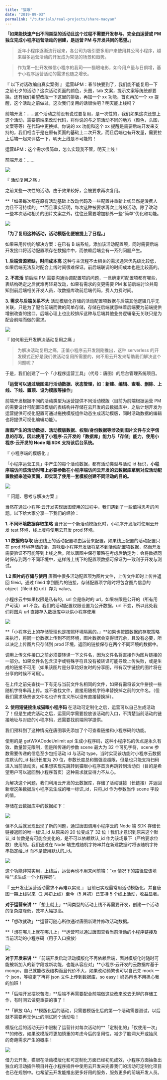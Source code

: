 ```yaml
---
title: "猫眼"
date: "2019-09-03"
permalink: "/tutorials/real-projects/share-maoyan"
---
```


**「如果能快速产出不同类型的活动且这个过程不需要开发参与，完全由运营或 PM 独立完成小程序运营活动的创建，是运营 PM 与开发共同的愿望。」**

> 近年小程序逐渐流行起来，各公司为吸引更多用户来使用其公司小程序，越来越多运营活动的开发成为常见的场景和趋势。

> 作为第一批开发微信小程序的我司——猫眼电影，如今用户量与日俱增，基于小程序运营活动的需求也随之增长。

『 以下对话改编自真实案例 』
运营&PM：春节快要到了，我们能不能复用一下之前七夕的活动？这次活动页面的颜色，头图，tab 文案，提示文案等统统都要换。还有我们希望改版一下这里的排版，再加一个 xx 功能，首页再加一个 xx 提醒，这个活动之前做过，这次我们复用的话很快吧？明天能上线吗？

前端开发：......这个活动之前没有说过要复用，是一次性的，我们如果这次还想上这个活动，需要前端来改动代码，将你说的与之前活动不同的地方（颜色，头图，文案等等）在代码中更换掉。你说的 xx 功能和这个 xx 提醒是需要后端开发来支持的，我们相当于是在原有页面的基础上二次开发，而且后端也有开发量，需要拉上后端一起来评估一下，明天上线是不可能的！

运营&PM：这个需求很简单，怎么实现我不管，明天上线！

前端开发：......

![](https://puui.qpic.cn/vupload/0/20190717_1563330461314_g16lzz3i4gc.jpeg/0)

『 活动复用之痛 』

之前某些一次性的活动，由于效果较好，会被要求再次复用。

**「如果每次都在原有活动基础上改动代码及一些配置并重新上线显然是浪费人力且不可持续的」**而且事实证明，每次这种被要求再次上线的活动，除了改动一些本次活动相关的图片文案之外，往往还需要增加额外一些“简单”优化和功能。

![](https://puui.qpic.cn/vupload/0/20190717_1563330705770_bvm55y0woh6.jpeg/0)

**「为了复用这种活动，活动模版化便被提上了日程。」**

如果采用传统的解决方案：在已有 B 端系统，添加该活动配置项，同时需要后端开发接口将活动配置项存在数据库中，而依赖后端会有一系列问题产生。

**1. 后端资源紧缺，时间成本高**
这种与主流程不太相关的需求通常优先级比较低，如果后端无法及时配合上线时间很难保证。前后端联调的时间成本也是比较高的。

**2. 不灵活**
前后端 PM 需要沟通协调配置项的问题，一旦确定可配置项都有哪些，表结构确定之后就难再轻易改动，如果有需求的变更需要 PM 和前后端讨论并周知到前后端相关开发人员，改数据库改前后端代码，费人力费时间。

**3. 需求与后端关系不大**
活动模版化存储的活动配置项数据与后端其他逻辑几乎无关联，只是为了配合前端而做的简单存储，存储在后端就意味着后端要为前端提供增删改查的接口。后端心理上也比较排斥这种与后端其他业务逻辑毫无关联只是为配合前端而做的需求。

![](https://puui.qpic.cn/vupload/0/20190717_1563330826348_bhkegb9xkbu.png/0)

『 如何用云开发解决活动复用之痛 』

> 为解决活动复用之痛，正值小程序云开发刚刚推出，这种 serverless 的开发模式正好是我们做活动复用所需要的，何不用云开发来帮助我们解决这个问题呢？

于是，我们创建了一个「小程序运营工具」（代号：唐图）的后台管理系统项目。

**「运营可以通过唐图进行活动数据、状态管理，如：新建、编辑、查看、删除、上线、下线、置顶、设为模版等操作」**

前端开发根据不同的活动类型为运营提供不同活动模版（目前为前端根据运营 PM 的需要设计可配置项模版的表结构并存储在云开发的云数据库中，之后计划开发为运营提供可视化配置可通过拖拽模版组件动态生成活动模版，同时活动数据的编辑也将提供可视化编辑功能）。

**唐图产生的活动数据、活动模版数据、权限/身份数据等涉及到图片文件与文字信息的存取，因此使用了小程序·云开发的「数据库」能力与「存储」能力，使用小程序·云开发的 Node 端 SDK 支持该后台系统。**

『 小程序端的模版化 』

「小程序运营工具」中产生的每个活动数据，都有活动类型与活动 id 标识，**小程序端访问该活动时带上必要参数在小程序端访问云开发的云数据库拿到对应活动配置数据来渲染页面，即实现了使用一套模板创建不同活动的目的。**

![](https://puui.qpic.cn/vupload/0/20190717_1563330995317_fjm7bqajp18.jpeg/0)

『 问题、思考与解决方案 』

当然在通过小程序·云开发实现唐图使用的过程中，我们遇到了一些值得思考的问题。以下给大家分享一下我们的经验：

**1. 不同环境数据存取策略**
当开发一个新活动模版化时，小程序开发版将使用云开发 test 环境，线上版将使用云开发 prod 环境。

**1.1 数据的存取**
唐图线上的活动配置项由运营来配置，如果线上配置的活动配置只在 prod 环境存储的话，意味着小程序开发版将拿不到活动配置项数据，然而开发需要验证不可能等到上线之后。所以唐图中保存策略在考虑后确定为：会将数据同时保存到两个不同环境中，这样线上线下的配置项数据可保证为一致利于开发与测试。

**1.2 图片的存储与使用**
唐图中很多活动配置项为图片文件，上传文件即时上传并返回 fileid。通过 fileid 拿到图片的链接，存储配置项字段时将包含图片信息的 object（fileid 和 url）存为 value。

小程序云中如果权限是私有的，url 会是临时的 url，如果权限是公开的（所有用户可读）url 不变。我们的活动配置权限设置为公开数据，url 不变，所以此处我们将图片 url 直接存入数据库中以供小程序使用

![](https://puui.qpic.cn/vupload/0/20190717_1563331076907_7iuztu8fq5l.jpeg/0)

**「小程序云上的存储管理也是按照环境隔离的。」**如果也按照数据的存取策略来执行，将同一份数据上传到不同环境，图片数据会变得很冗余，且没有必要，所以决定上传图片只存储到 prod 环境，返回的链接保存在两个不同环境的数据中。

调用上传文件接口之前必须要转译一下文件名，因为文件名将直接作为图片链接的一部分。如果文件名包含汉字或特殊字符且没有被转译可能导致上传失败，或是生成的链接不可用（如果该图片是分享给好友时的分享图，带有汉字链接的图片将在分享的时候不可用）。

在上传之前先查找一下有无与当前文件名相同的文件，如果有需将该文件拼接一些随机字符串再上传。或不查找文件，直接用随机字符串替换掉之前的文件名。（但我们需求场景该文件名也许有含义所以没有直接替换掉）。

**2. 使用短链接生成猫眼小程序码**
在活动可定制化之后，运营可以自己生成活动了！但是生成完活动之后，运营同学需要投放该活动的入口，不清楚当前活动的链接地址与对应的小程序码，还需要找前端同学提供。

我们预料到了这种情况在唐图事先添加了个可查看链接和小程序码的功能。

使用的是 getWXACodeUnlimit api 生成小程序码，这种小程序码的优点是永久有效、数量暂无限制，但是所传递的参数 scene 最大为 32 个可见字符，scene 参数需要传递的信息至少包括活动 id 与活动 type，当时实现该功能时小程序云数据库默认的\_id 标识长度为 20 位，参数长度总和勉强没超限，但是也只能支持扫码进入当前活动页，如果想实现先跳转到猫眼小程序首页再跳转到活动页（目的是希望用户可以返回到小程序首页）这种需求就显得力不从心。

为解决这个问题，我们利用云开发的云数据库，存储了活动链接（长链接）并返回新增这条数据后小程序云生成的唯一标识\_id，只将\_id 作为参数当作 scene 字段的值。

存储在云数据库中的数据如下：

![](https://puui.qpic.cn/vupload/0/20190717_1563331164129_9i4m12cuoiw.png/0)

但不久后就发现出现了新的问题，通过唐图调用小程序云的 Node 端 SDK 存储长链接返回的唯一标识\_id 从原来的 20 位变成了 32 位！我们才意识到原来这个默认\_id 位数是有可能会变化的，是不可以依赖默认\_id 作为该场景下（严格要求位数）使用的。我们通过在 Node 端生成随机字符串并在新建数据时将该随机字符串指定给\_id 而不是使用默认的\_id。

![](https://puui.qpic.cn/vupload/0/20190717_1563331196296_g9as7ou6d2d.jpeg/0)

这个功能非常实用，上线后，运营再也不用来问前端：“xx 情况下的路径应该填啥”“求生成一个小程序码”。

『 云开发让运营活动需求不再难以实现 』
目前已实现最常用活动模版化，并自唐图一期上线以来（2 月初上线）至今（5 月初）已支持 5 个线上活动，收益显著。

**对于运营来讲**
**「想上就上」**同类型的活动上线不再需要开发，创建一个活动的复杂度降低，效率大幅提高。

**「想改就改」**运营可随心所欲通过唐图新建并修改活动数据。

**「想在哪儿上就在哪儿上」**运营可以通过唐图查看当前活动的小程序链接及当前活动的小程序码（用于入口投放）

![](https://puui.qpic.cn/vupload/0/20190717_1563331270670_2x384mol9zf.png/0)

**对于开发来讲**
**「前端开发启动活动模版化不再依赖后端，面对模版化时随时可能被新加入的新字段或新功能，也能从容应对」**小程序·云开发的云数据库基于 mongo，自己就能改表结构而且代价不大，如果改动频繁也可以自己先 mock 一个 json，等稳定了再将 json 文件上传到数据库，so easy！妈妈再也不用担心我的加班！

**「后端开发摆脱苦海」**后端不再需要配合前端做这些改来改去无聊的存储工作，有时间去做更重要的事了！

**「解放 QA」**模版化后的活动，只需要模版化后的第一个活动需要测试，以后就不需要再无休止的测试同个活动啦！

模版化后的活动无形中限制了运营针对每次活动的**「定制化的」「仅使用一次」**的修改，如果改模版将更加慎重的考虑今后的复用性，减少了脑洞大开或抽风的奇葩需求产生的概率！

![](https://puui.qpic.cn/vupload/0/20190717_1563331305660_7ack94au9lw.png/0)

借力云开发，猫眼在活动模版化和可定制化方面已经初见成效，小程序方面抽象出独立的活动插件项目并在小程序插件中使用云开发来完善我们的活动可定制化项目也已在规划中。也希望云开发能推出更多好用的服务，服务更多的前端开发人员。
